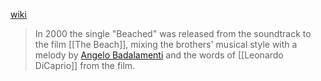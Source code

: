 
[wiki](https://en.wikipedia.org/wiki/The_Beach_(film) "The Beach (film)")
> In 2000 the single "Beached" was released from the soundtrack to the film [[The Beach]], mixing the brothers' musical style with a melody by [Angelo Badalamenti](https://en.wikipedia.org/wiki/Angelo_Badalamenti "Angelo Badalamenti") and the words of [[Leonardo DiCaprio]] from the film.